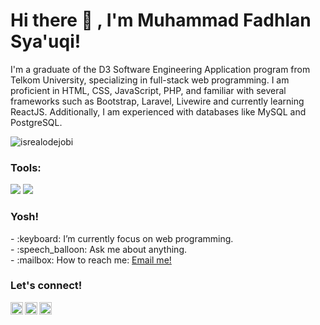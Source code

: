 # <summary><strong>Hi there :wave: , I'm Muhammad Fadhlan Sya'uqi!</strong></summary>
I'm a graduate of the D3 Software Engineering Application program from Telkom University, specializing in full-stack web programming. I am proficient in HTML, CSS, JavaScript, PHP, and familiar with several frameworks such as Bootstrap, Laravel, Livewire and currently learning ReactJS. Additionally, I am experienced with databases like MySQL and PostgreSQL.

<p align="left"> <img src="https://komarev.com/ghpvc/?username=goonesmile&label=Profile%20views&color=0e75b6&style=flat" alt="isrealodejobi" />
</p>

### <summary><strong>Tools:</strong></summary>
<p>
    <img src="https://img.shields.io/badge/Text%20Editor-Visual%20Studio%20Code-blue?&logo=visual%20studio%20code&logoColor=blue" />
     <img src="https://img.shields.io/badge/PHP-red?&logo=php&logoColor=red" />
</p>


### <summary><strong>Yosh!</strong></summary>
<p>
    - :keyboard: I’m currently focus on web programming. </br>
    - :speech_balloon: Ask me about anything.</br>
    - :mailbox: How to reach me: <a href="mailto:adhansyauqi@gmail.com">Email me!</a>  </br>
<p>
 
### <summary><strong>Let's connect!</strong></summary>
<a href="https://twitter.com/yours">
  <img align="left" alt="Goo's Twitter" width="20px" src="https://simpleicons.now.sh/twitter/495f7e" />
</a>
<a href="https://www.instagram.com/yours/">
  <img align="left" alt="Goo's Instagram" width="20px" src="https://simpleicons.now.sh/instagram/495f7e" />
</a>
<a href="https://yours.com/">
  <img align="left" alt="Goo's Blog" width="20px" src="https://simpleicons.now.sh/blogger/495f7e" />
</a>
